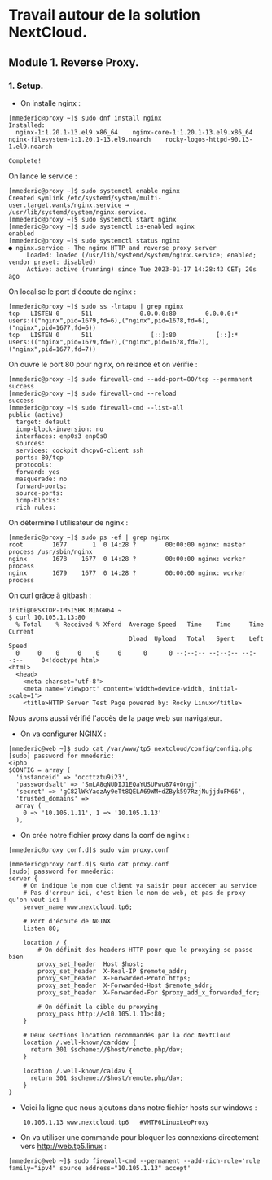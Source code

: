 # Travail autour de la solution NextCloud. 

## Module 1. Reverse Proxy. 

### 1. Setup. 

* On installe nginx : 
````
[mmederic@proxy ~]$ sudo dnf install nginx
Installed:
  nginx-1:1.20.1-13.el9.x86_64    nginx-core-1:1.20.1-13.el9.x86_64    nginx-filesystem-1:1.20.1-13.el9.noarch    rocky-logos-httpd-90.13-1.el9.noarch

Complete!
````

On lance le service : 
````
[mmederic@proxy ~]$ sudo systemctl enable nginx
Created symlink /etc/systemd/system/multi-user.target.wants/nginx.service → /usr/lib/systemd/system/nginx.service.
[mmederic@proxy ~]$ sudo systemctl start nginx
[mmederic@proxy ~]$ sudo systemctl is-enabled nginx
enabled
[mmederic@proxy ~]$ sudo systemctl status nginx
● nginx.service - The nginx HTTP and reverse proxy server
     Loaded: loaded (/usr/lib/systemd/system/nginx.service; enabled; vendor preset: disabled)
     Active: active (running) since Tue 2023-01-17 14:28:43 CET; 20s ago
````


On localise le port d'écoute de nginx : 
````
[mmederic@proxy ~]$ sudo ss -lntapu | grep nginx
tcp   LISTEN 0      511             0.0.0.0:80        0.0.0.0:*     users:(("nginx",pid=1679,fd=6),("nginx",pid=1678,fd=6),("nginx",pid=1677,fd=6))
tcp   LISTEN 0      511                [::]:80           [::]:*     users:(("nginx",pid=1679,fd=7),("nginx",pid=1678,fd=7),("nginx",pid=1677,fd=7))
````

On ouvre le port 80 pour nginx, on relance et on vérifie : 
````
[mmederic@proxy ~]$ sudo firewall-cmd --add-port=80/tcp --permanent
success
[mmederic@proxy ~]$ sudo firewall-cmd --reload
success
[mmederic@proxy ~]$ sudo firewall-cmd --list-all
public (active)
  target: default
  icmp-block-inversion: no
  interfaces: enp0s3 enp0s8
  sources:
  services: cockpit dhcpv6-client ssh
  ports: 80/tcp
  protocols:
  forward: yes
  masquerade: no
  forward-ports:
  source-ports:
  icmp-blocks:
  rich rules:
````

On détermine l'utilisateur de nginx : 
````
[mmederic@proxy ~]$ sudo ps -ef | grep nginx
root        1677       1  0 14:28 ?        00:00:00 nginx: master process /usr/sbin/nginx
nginx       1678    1677  0 14:28 ?        00:00:00 nginx: worker process
nginx       1679    1677  0 14:28 ?        00:00:00 nginx: worker process
````

On curl grâce à gitbash : 
````
Initi@DESKTOP-IM5I5BK MINGW64 ~
$ curl 10.105.1.13:80
  % Total    % Received % Xferd  Average Speed   Time    Time     Time  Current
                                 Dload  Upload   Total   Spent    Left  Speed
  0     0    0     0    0     0      0      0 --:--:-- --:--:-- --:--:--     0<!doctype html>
<html>
  <head>
    <meta charset='utf-8'>
    <meta name='viewport' content='width=device-width, initial-scale=1'>
    <title>HTTP Server Test Page powered by: Rocky Linux</title>
````
Nous avons aussi vérifié l'accès de la page web sur navigateur. 


 * On va configurer NGINX : 
````
[mmederic@web ~]$ sudo cat /var/www/tp5_nextcloud/config/config.php
[sudo] password for mmederic:
<?php
$CONFIG = array (
  'instanceid' => 'occttztu9i23',
  'passwordsalt' => 'SmLA8qNUDIJ1EQaYUSUPwu874vOngj',
  'secret' => 'gC82lWkYaozAy9eTt8QELA69WM+dZByk597RzjNujjduFM66',
  'trusted_domains' =>
  array (
    0 => '10.105.1.11', 1 => '10.105.1.13'
  ),
````

* On crée notre fichier proxy dans la conf de nginx : 
````
[mmederic@proxy conf.d]$ sudo vim proxy.conf

[mmederic@proxy conf.d]$ sudo cat proxy.conf
[sudo] password for mmederic:
server {
    # On indique le nom que client va saisir pour accéder au service
    # Pas d'erreur ici, c'est bien le nom de web, et pas de proxy qu'on veut ici !
    server_name www.nextcloud.tp6;

    # Port d'écoute de NGINX
    listen 80;

    location / {
        # On définit des headers HTTP pour que le proxying se passe bien
        proxy_set_header  Host $host;
        proxy_set_header  X-Real-IP $remote_addr;
        proxy_set_header  X-Forwarded-Proto https;
        proxy_set_header  X-Forwarded-Host $remote_addr;
        proxy_set_header  X-Forwarded-For $proxy_add_x_forwarded_for;

        # On définit la cible du proxying
        proxy_pass http://<10.105.1.11>:80;
    }

    # Deux sections location recommandés par la doc NextCloud
    location /.well-known/carddav {
      return 301 $scheme://$host/remote.php/dav;
    }

    location /.well-known/caldav {
      return 301 $scheme://$host/remote.php/dav;
    }
}
````

* Voici la ligne que nous ajoutons dans notre fichier hosts sur windows :
````
	10.105.1.13	www.nextcloud.tp6	#VMTP6LinuxLeoProxy
````

* On va utiliser une commande pour bloquer les connexions directement vers http://web.tp5.linux : 
````
[mmederic@web ~]$ sudo firewall-cmd --permanent --add-rich-rule='rule family="ipv4" source address="10.105.1.13" accept'
````


